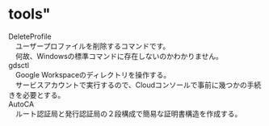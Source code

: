 ﻿# tools"
DeleteProfile<br />
　ユーザープロファイルを削除するコマンドです。<br />
　何故、Windowsの標準コマンドに存在しないのかわかりません。<br />
gdsctl<br />
　Google Workspaceのディレクトリを操作する。<br />
　サービスアカウントで実行するので、Cloudコンソールで事前に幾つかの手続きを必要とする。<br />
AutoCA<br />
　ルート認証局と発行認証局の２段構成で簡易な証明書構造を作成する。<br />

